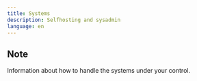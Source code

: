```yaml
---
title: Systems
description: Selfhosting and sysadmin
language: en
---
```


## Note

Information about how to handle the systems under your control.